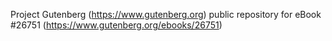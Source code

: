 Project Gutenberg (https://www.gutenberg.org) public repository for eBook #26751 (https://www.gutenberg.org/ebooks/26751)
